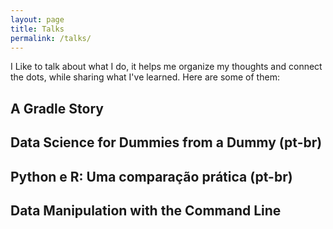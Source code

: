 ```yaml
---
layout: page
title: Talks
permalink: /talks/
---
```


I Like to talk about what I do, it helps me organize my thoughts and connect
the dots, while sharing what I've learned. Here are some of them:


## A Gradle Story

## Data Science for Dummies from a Dummy (pt-br)

## Python e R: Uma comparação prática (pt-br)

## Data Manipulation with the Command Line
